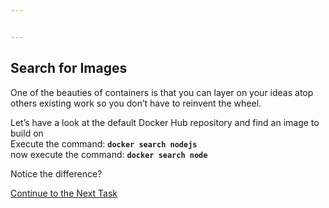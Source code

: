 ```yaml
---


---
```


<h2 id="search-for-images">Search for Images</h2>
<p>One of the beauties of containers is that you can layer on your ideas atop others existing work so you don’t have to reinvent the wheel.</p>
<p>Let’s have a look at the default Docker Hub repository and find an image to build on<br>
Execute the command:    <strong><code>docker search nodejs</code></strong><br>
now execute the command: <strong><code>docker search node</code></strong></p>
<p>Notice the difference?</p>
<p><a href="https://github.com/Burwood/containers101/blob/master/containers_lab/task_2.md">Continue to the Next Task</a></p>


